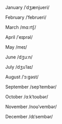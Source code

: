 January	/ˈdʒænjueri/

February	/ˈfebrueri/

March	/mɑːrtʃ/

April	/ˈeɪprəl/

May	/meɪ/

June	/dʒuːn/

July	/dʒuˈlaɪ/

August	/ˈɔːɡəst/

September	/sepˈtembər/

October	/ɑːkˈtoʊbər/

November	/noʊˈvembər/

December	/dɪˈsembər/
